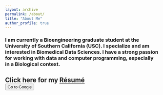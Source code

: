 ```yaml
---
layout: archive
permalink: /about/
title: "About Me"
author_profile: true
---
```

<h3> I am currently a Bioengineering graduate student at the University of Southern California (USC). I specialize and am interested in Biomedical Data Sciences. I have a strong passion for working with data and computer programming, especially in a Biological context. </h3>


<h2> Click here for my <a href="/images/My_Resume_NT.pdf">Résumé</a>

<form action="https://google.com">
    <input type="submit" value="Go to Google" />
</form>
